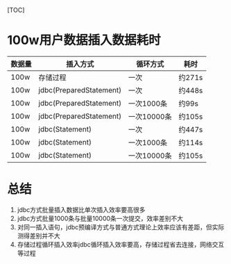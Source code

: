 [TOC]
# 100w用户数据插入数据耗时
|数据量| 插入方式|循环方式|耗时  |
|---| --- | ---| --- |
|100w| 存储过程 |一次|约271s  | 
|100w| jdbc(PreparedStatement) | 一次 |约448s| 
|100w| jdbc(PreparedStatement) | 一次1000条 |约99s|
|100w| jdbc(PreparedStatement) | 一次10000条|约105s|
|100w| jdbc(Statement) | 一次 |约447s| 
|100w| jdbc(Statement) | 一次1000条 |约114s|
|100w| jdbc(Statement) | 一次10000条|约105s|

# 总结

1. jdbc方式批量插入数据比单次插入效率要高很多
2. jdbc方式批量1000条与批量10000条一次提交，效率差别不大
3. 对同一插入语句，jdbc预编译方式与普通方式理论上效率应该有差距，但实际测得差别并不大
4. 存储过程循环插入效率jdbc循环插入效率要高，存储过程省去连接，网络交互等过程